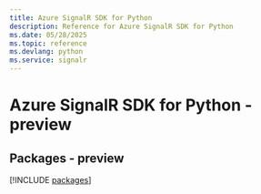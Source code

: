 ```yaml
---
title: Azure SignalR SDK for Python
description: Reference for Azure SignalR SDK for Python
ms.date: 05/28/2025
ms.topic: reference
ms.devlang: python
ms.service: signalr
---
```

# Azure SignalR SDK for Python - preview
## Packages - preview
[!INCLUDE [packages](signalr-index.md)]